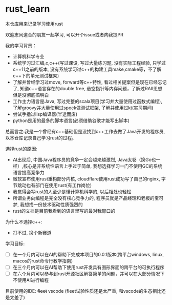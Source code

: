 # rust_learn

本仓库用来记录学习使用rust

欢迎志同道合的朋友一起学习, 可以开个issue或者向我提PR

我的学习背景：

* 计算机科学专业
* 系统学习过汇编,c,c++(写过课设, 写过大量练习题, 没有实际工程经验, 只学过c++11之前的版本, 没有系统学习过c++的构建工具make,cmake等，不了解c++下的单元测试框架)
* 了解并曾经学习过move, forward等c++特性, 看过相关提案但是现在已经忘记了, 知道c++语言存在的double free, 悬空指针等内存问题，了解过RAII思想但是没彻底搞明白
* 工作主力语言是Java, 写过完整的scala项目(学习并大量使用过函数式编程), 了解groovy并大量使用过spock做测试框架, 了解并使用过kt(实习期间)
* 尝试手撸过lisp编译器(半途而废)
* python是用的最多的脚本语言(必须借助谷歌才能写出脚本)

总而言之:我是一个曾经有c++基础但是没找到c++工作去做了Java开发的程序员, 以本仓库记录自己学习rust的过程。

选择rust的原因:
* AI出现后, 中国Java程序员的竞争一定会越来越激烈, Java太卷（换Go也一样）,核心是非系统性语言上手过于简单, 我想选择学习一门不使用GC的系统语言提高竞争力
* 微软宣布使用rust重构部分内核, cloudflare使用rust成功写了自己的nginx, 字节跳动也有部门在使用rust(有工作岗位)
* 我觉得会写rust的人至少是懂计算机科学的, 以后相处也轻松
* 所谓业务向编程是完全没有核心竞争力的, 程序员就是产品经理和老板的宝可梦, 我想找一份技术驱动性质强烈的
* rust的文档是目前我看到的语言里写的最对我胃口的

为什么不选择c++:
* 打不过, 换个新赛道

学习目标:
- [ ] 在一个月内可以在AI的帮助下完成本项目的0.0.1版本(跨平台windows, linux, macos的rust命令行教学指南)
- [ ] 在三个月内可以在AI帮助下使用rust开发具有图形界面的跨平台的可执行程序
- [ ] 在六个月内可以参与到rust开源社区解答简单的问题，并可以在大部分情况下不使用AI进行编程

目前使用的IDE: ~~fleet~~ vscode (fleet试验性质还是太严重, 和vscode的生态相比还是太差了)